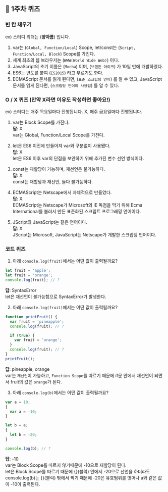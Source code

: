 ## 📝 1주차 퀴즈

### 빈 칸 채우기

ex) 스터디 리더는 (**양아름**) 입니다.

1. var는 (```Global, Function/Local```) Scope, let/const는 (```Script, Function/Local, Block```) Scope를 가진다.
2. 세계 최초의 웹 브라우저는 (```WWW(World Wide Web)```) 이다.
3. JavaScript의 초기 이름은 (```Mocha```) 이며, (```브랜든 아이크```) 가 10일 만에 개발하였다.
4. ES6는 년도를 붙여 (```ES2015```) 라고 부르기도 한다.
5. ECMAScript 문서를 읽게 된다면, (```표준 스크립팅 언어```) 를 알 수 있고, JavaScript 문서를 읽게 된다면, (```스크립팅 언어의 사용법```) 를 알 수 있다.

### O / X 퀴즈 (만약 X라면 이유도 작성하면 좋아요!)

ex) 스터디는 매주 목요일마다 진행됩니다.
X, 매주 금요일마다 진행됩니다.

1. var는 Block Scope를 가진다.  
   **답**: X  
   var는 Global, Function/Local Scope를 가진다.

2. let은 ES6 이전에 만들어져 var와 구분없이 사용됐다.  
   **답**: X  
   let은 ES6 이후 var의 단점을 보안하기 위해 추가된 변수 선언 방식이다.

3. const는 재할당이 가능하며, 재선언은 불가능하다.  
   **답**: X  
   const는 재할당과 재선언, 둘다 불가능하다.

4. ECMAScript는 Netscape에서 자체적으로 만들었다.  
   **답**: X  
   ECMAScript는 Netscape가 Microsoft의 IE 독점을 막기 위해 Ecma International를 불러서 만든 표준화된 스크립트 프로그래밍 언어이다.

5. JScript와 JavaScript는 같은 언어이다.  
   **답**: X  
   JScript는 Microsoft, JavaScript는 Netscape가 개발한 스크립팅 언어이다.

### 코드 퀴즈

1. 아래 `console.log(fruit)`에서는 어떤 값이 출력될까요?

```javascript
let fruit = 'apple';
let fruit = 'orange';
console.log(fruit); // ?
```

**답**: SyntaxError  
let은 재선언이 불가능함으로 SyntaxError가 발생한다.

2. 아래 `console.log(fruit)`에서는 어떤 값이 출력될까요?

```javascript
function printFruit() {
  var fruit = 'pineapple';
  console.log(fruit); // ?

  if (true) {
    var fruit = 'orange';
  }
  console.log(fruit); // ?
}
printFruit();
```

**답**: pineapple, orange  
var는 ```재선언```이 가능하고, ```Function Scope```를 따르기 때문에
if문 안에서 재선언이 되면서 fruit의 값은 ```orange```가 된다.

3. 아래 `console.log(b)`에서는 어떤 값이 출력될까요?

```javascript
var a = 10;
{
  var a = -10;
}

let b = a;
{
  let b = -20;
}

console.log(b); // ?
```

**답**: -10  
var는 Block Scope를 따르지 않기때문에 -10으로 재할당이 된다.  
let은 Block Scope를 따르기 때문에 {}(블럭) 안에서 -20으로 선언을 하더라도  
console.log(b)는 {}(블럭) 밖에서 찍기 때문에 -20은 유효범위를 벗어나 a와 같은 값이 -10이 출력된다.
